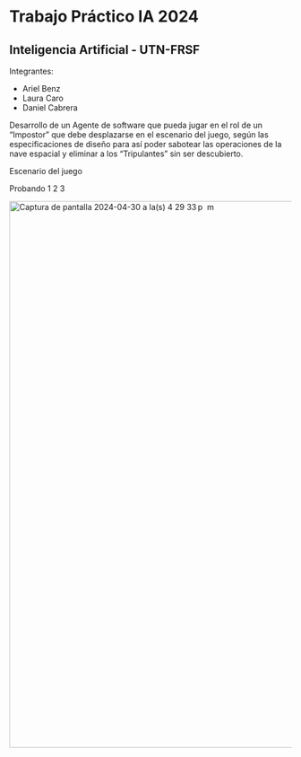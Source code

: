 # Trabajo Práctico IA 2024

## Inteligencia Artificial - UTN-FRSF

Integrantes:

* Ariel Benz
* Laura Caro
* Daniel Cabrera

Desarrollo de un Agente de software que pueda jugar en el rol de un “Impostor” que debe desplazarse en el escenario del juego, según las especificaciones de diseño para así poder sabotear las operaciones de la nave espacial y eliminar a los “Tripulantes” sin ser descubierto.

Escenario del juego

Probando 1 2 3

<img width="974" alt="Captura de pantalla 2024-04-30 a la(s) 4 29 33 p  m" src="https://github.com/arielbenz/tp-ia2024/assets/2475539/21d17126-b225-4140-8ff2-a834d22bc8fd">
